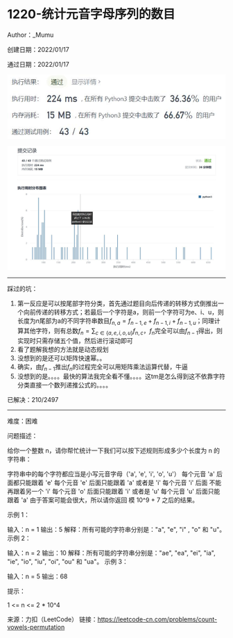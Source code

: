 # 1220-统计元音字母序列的数目

Author：_Mumu

创建日期：2022/01/17

通过日期：2022/01/17

![](./通过截图2.jpg)

![](./通过截图1.jpg)

*****

踩过的坑：

1. 第一反应是可以按尾部字符分类，首先通过题目向后传递的转移方式倒推出一个向前传递的转移方式；若最后一个字符是a，则前一个字符可为e、i、u，则长度为$n$尾部为a的不同字符串数目$f_{n,a}=f_{n-1,e}+f_{n-1,i}+f_{n-1,u}$；同理计算其他字符，则有总数$f_n=\sum_{c\in\{a,e,i,o,u\}}f_{n,c}$，$f_n$完全可以由$f_{n-1}$得出，则实现时只需存储五个值，然后进行滚动即可
2. 看了题解我想的方法就是动态规划
3. 没想到的是还可以矩阵快速幂。。
4. 确实，由$f_{n-1}$推出$f_n$的过程完全可以用矩阵乘法运算代替，牛逼
5. 没想到的是。。。。最快的算法我完全看不懂。。。。这tm是怎么得到这不依靠字符分类直接一个数列递推公式的。。。。

已解决：210/2497

*****

难度：困难

问题描述：

给你一个整数 n，请你帮忙统计一下我们可以按下述规则形成多少个长度为 n 的字符串：

字符串中的每个字符都应当是小写元音字母（'a', 'e', 'i', 'o', 'u'）
每个元音 'a' 后面都只能跟着 'e'
每个元音 'e' 后面只能跟着 'a' 或者是 'i'
每个元音 'i' 后面 不能 再跟着另一个 'i'
每个元音 'o' 后面只能跟着 'i' 或者是 'u'
每个元音 'u' 后面只能跟着 'a'
由于答案可能会很大，所以请你返回 模 10^9 + 7 之后的结果。

 

示例 1：

输入：n = 1
输出：5
解释：所有可能的字符串分别是："a", "e", "i" , "o" 和 "u"。
示例 2：

输入：n = 2
输出：10
解释：所有可能的字符串分别是："ae", "ea", "ei", "ia", "ie", "io", "iu", "oi", "ou" 和 "ua"。
示例 3：

输入：n = 5
输出：68


提示：

1 <= n <= 2 * 10^4

来源：力扣（LeetCode）
链接：https://leetcode-cn.com/problems/count-vowels-permutation
